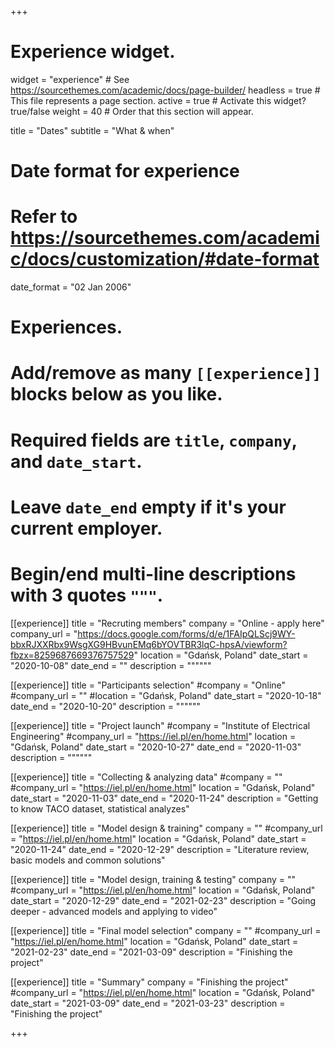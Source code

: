 +++
# Experience widget.
widget = "experience"  # See https://sourcethemes.com/academic/docs/page-builder/
headless = true  # This file represents a page section.
active = true  # Activate this widget? true/false
weight = 40  # Order that this section will appear.

title = "Dates"
subtitle = "What & when"

# Date format for experience
#   Refer to https://sourcethemes.com/academic/docs/customization/#date-format
date_format = "02 Jan 2006"

# Experiences.
#   Add/remove as many `[[experience]]` blocks below as you like.
#   Required fields are `title`, `company`, and `date_start`.
#   Leave `date_end` empty if it's your current employer.
#   Begin/end multi-line descriptions with 3 quotes `"""`.

[[experience]]
  title = "Recruting members"
  company = "Online - apply here"
  company_url = "https://docs.google.com/forms/d/e/1FAIpQLScj9WY-bbxRJXXRbx9WsgXG9HBvunEMq6bYOVTBR3lqC-hpsA/viewform?fbzx=8259687669376757529"
  location = "Gdańsk, Poland"
  date_start = "2020-10-08"
  date_end = ""
  description = """"""
  
  
[[experience]]
  title = "Participants selection"
  #company = "Online"
  #company_url = ""
  #location = "Gdańsk, Poland"
  date_start = "2020-10-18"
  date_end = "2020-10-20"
  description = """"""


[[experience]]
  title = "Project launch"
  #company = "Institute of Electrical Engineering"
  #company_url = "https://iel.pl/en/home.html"
  location = "Gdańsk, Poland"
  date_start = "2020-10-27"
  date_end = "2020-11-03"
  description = """"""

[[experience]]
  title = "Collecting & analyzing data"
  #company = ""
  #company_url = "https://iel.pl/en/home.html"
  location = "Gdańsk, Poland"
  date_start = "2020-11-03"
  date_end = "2020-11-24"
  description = "Getting to know TACO dataset, statistical analyzes"

[[experience]]
  title = "Model design & training"
  company = ""
  #company_url = "https://iel.pl/en/home.html"
  location = "Gdańsk, Poland"
  date_start = "2020-11-24"
  date_end = "2020-12-29"
  description = "Literature review, basic models and common solutions"
  
[[experience]]
  title = "Model design, training &  testing"
  company = ""
  #company_url = "https://iel.pl/en/home.html"
  location = "Gdańsk, Poland"
  date_start = "2020-12-29"
  date_end = "2021-02-23"
  description = "Going deeper - advanced models and applying to video"
  
[[experience]]
  title = "Final model selection"
  company = ""
  #company_url = "https://iel.pl/en/home.html"
  location = "Gdańsk, Poland"
  date_start = "2021-02-23"
  date_end = "2021-03-09"
  description = "Finishing the project"


[[experience]]
  title = "Summary"
  company = "Finishing the project"
  #company_url = "https://iel.pl/en/home.html"
  location = "Gdańsk, Poland"
  date_start = "2021-03-09"
  date_end = "2021-03-23"
  description = "Finishing the project"

+++
